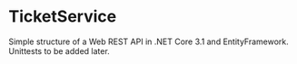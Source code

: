 # TicketService
Simple structure of a Web REST API in .NET Core 3.1 and EntityFramework. Unittests to be added later.
